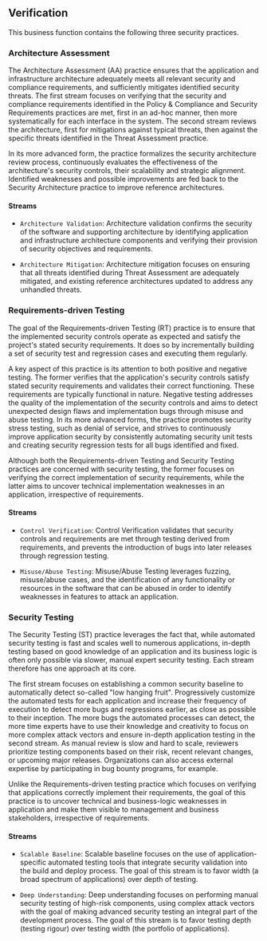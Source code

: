 ## Verification
This business function contains the following three security practices.

### Architecture Assessment

The Architecture Assessment (AA) practice ensures that the application and infrastructure architecture adequately meets all relevant security and compliance requirements, and sufficiently mitigates identified security threats. The first stream focuses on verifying that the security and compliance requirements identified in the Policy & Compliance and Security Requirements practices are met, first in an ad-hoc manner, then more systematically for each interface in the system. The second stream reviews the architecture, first for mitigations against typical threats, then against the specific threats identified in the Threat Assessment practice.

In its more advanced form, the practice formalizes the security architecture review process, continuously evaluates the effectiveness of the architecture's security controls, their scalability and strategic alignment. Identified weaknesses and possible improvements are fed back to the Security Architecture practice to improve reference architectures.


#### Streams

  - `Architecture Validation`:
    Architecture validation confirms the security of the software and supporting architecture by identifying application and infrastructure architecture components and verifying their provision of security objectives and requirements.

  - `Architecture Mitigation`:
    Architecture mitigation focuses on ensuring that all threats identified during Threat Assessment are adequately mitigated, and existing reference architectures updated to address any unhandled threats.


### Requirements-driven Testing


The goal of the Requirements-driven Testing (RT) practice is to ensure that the implemented security controls operate as expected and satisfy the project's stated security requirements. It does so by incrementally building a set of security test and regression cases and executing them regularly.

A key aspect of this practice is its attention to both positive and negative testing. The former verifies that the application's security controls satisfy stated security requirements and validates their correct functioning. These requirements are typically functional in nature. Negative testing addresses the quality of the implementation of the security controls and aims to detect unexpected design flaws and implementation bugs through misuse and abuse testing. In its more advanced forms, the practice promotes security stress testing, such as denial of service, and strives to continuously improve application security by consistently automating security unit tests and creating security regression tests for all bugs identified and fixed.

Although both the Requirements-driven Testing and Security Testing practices are concerned with security testing, the former focuses on verifying the correct implementation of security requirements, while the latter aims to uncover technical implementation weaknesses in an application, irrespective of requirements.


#### Streams

  - `Control Verification`:
    Control Verification validates that security controls and requirements are met through testing derived from requirements, and prevents the introduction of bugs into later releases through regression testing.

  - `Misuse/Abuse Testing`:
    Misuse/Abuse Testing leverages fuzzing, misuse/abuse cases, and the identification of any functionality or resources in the software that can be abused in order to identify weaknesses in features to attack an application.


### Security Testing

The Security Testing (ST) practice leverages the fact that, while automated security testing is fast and scales well to numerous applications, in-depth testing based on good knowledge of an application and its business logic is often only possible via slower, manual expert security testing. Each stream therefore has one approach at its core.

The first stream focuses on establishing a common security baseline to automatically detect so-called "low hanging fruit". Progressively customize the automated tests for each application and increase their frequency of execution to detect more bugs and regressions earlier, as close as possible to their inception. The more bugs the automated processes can detect, the more time experts have to use their knowledge and creativity to focus on more complex attack vectors and ensure in-depth application testing in the second stream. As manual review is slow and hard to scale, reviewers prioritize testing components based on their risk, recent relevant changes, or upcoming major releases. Organizations can also access external expertise by participating in bug bounty programs, for example.

Unlike the Requirements-driven testing practice which focuses on verifying that applications correctly implement their requirements, the goal of this practice is to uncover technical and business-logic weaknesses in application and make them visible to management and business stakeholders, irrespective of requirements.


#### Streams

  - `Scalable Baseline`:
    Scalable baseline focuses on the use of application-specific automated testing tools that integrate security validation into the build and deploy process. The goal of this stream is to favor width (a broad spectrum of applications) over depth of testing.

  - `Deep Understanding`:
    Deep understanding focuses on performing manual security testing of high-risk components, using complex attack vectors with the goal of making advanced security testing an integral part of the development process. The goal of this stream is to favor testing depth (testing rigour) over testing width (the portfolio of applications).



